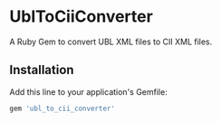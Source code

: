 # UblToCiiConverter

A Ruby Gem to convert UBL XML files to CII XML files.

## Installation

Add this line to your application's Gemfile:

```ruby
gem 'ubl_to_cii_converter'